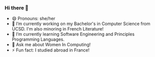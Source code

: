 ### Hi there 👋
- 😄 Pronouns: she/her
- 🔭 I’m currently working on my Bachelor's in Computer Science from UCSD. I'm also minoring in French Literature!
- 🌱 I’m currently learning Software Engineering and Principles Programming Languages.
- 💬 Ask me about Women In Computing!
- ⚡ Fun fact: I studied abroad in France!

<!--
**gingersmith4/gingersmith4** is a ✨ _special_ ✨ repository because its `README.md` (this file) appears on your GitHub profile.

Here are some ideas to get you started:

- 🔭 I’m currently working on ...
- 🌱 I’m currently learning ...
- 👯 I’m looking to collaborate on ...
- 🤔 I’m looking for help with ...
- 💬 Ask me about ...
- 📫 How to reach me: ...
- 😄 Pronouns: ...
- ⚡ Fun fact: ...
-->
